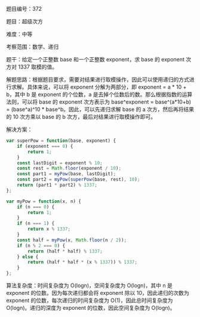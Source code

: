 题目编号：372

题目：超级次方

难度：中等

考察范围：数学、递归

题干：给定一个正整数 base 和一个正整数 exponent，求 base 的 exponent 次方对 1337 取模的值。

解题思路：根据题目要求，需要对结果进行取模操作，因此可以使用递归的方式进行求解。具体来说，可以将 exponent 分解为两部分，即 exponent = a * 10 + b，其中 b 是 exponent 的个位数，a 是去掉个位数后的数。那么根据指数的运算法则，可以将 base 的 exponent 次方表示为 base^exponent = base^(a*10+b) = (base^a)^10 * base^b。因此，可以先递归求解 base 的 a 次方，然后再将结果的 10 次方乘以 base 的 b 次方，最后对结果进行取模操作即可。

解决方案：

```javascript
var superPow = function(base, exponent) {
    if (exponent === 0) {
        return 1;
    }
    const lastDigit = exponent % 10;
    const rest = Math.floor(exponent / 10);
    const part1 = myPow(base, lastDigit);
    const part2 = myPow(superPow(base, rest), 10);
    return (part1 * part2) % 1337;
};

var myPow = function(x, n) {
    if (n === 0) {
        return 1;
    }
    if (n === 1) {
        return x % 1337;
    }
    const half = myPow(x, Math.floor(n / 2));
    if (n % 2 === 0) {
        return (half * half) % 1337;
    } else {
        return (half * half * (x % 1337)) % 1337;
    }
};
```

算法复杂度：时间复杂度为 O(logn)，空间复杂度为 O(logn)，其中 n 是 exponent 的位数。因为每次递归都会将 exponent 除以 10，因此递归的次数为 exponent 的位数，每次递归的时间复杂度为 O(1)，因此总时间复杂度为 O(logn)。递归的深度为 exponent 的位数，因此空间复杂度为 O(logn)。